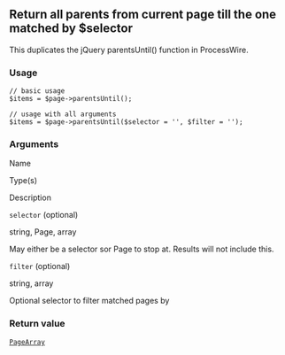 Return all parents from current page till the one matched by $selector
----------------------------------------------------------------------

This duplicates the jQuery parentsUntil() function in ProcessWire.

### Usage

    // basic usage
    $items = $page->parentsUntil();
    
    // usage with all arguments
    $items = $page->parentsUntil($selector = '', $filter = '');

### Arguments

Name

Type(s)

Description

`selector` (optional)

string, Page, array

May either be a selector sor Page to stop at. Results will not include this.

`filter` (optional)

string, array

Optional selector to filter matched pages by

### Return value

[`PageArray`](/api/ref/page-array/)

